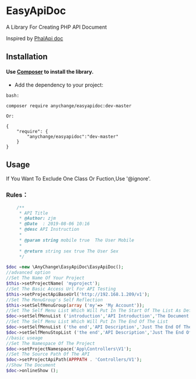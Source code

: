 # EasyApiDoc

A Library For Creating PHP API Document

Inspired by [PhalApi doc]( http://demo.phalapi.net/docs.php)

## Installation

#### Use [Composer](https://getcomposer.org/) to install the library.

- Add the dependency to your project:
```
bash:

composer require anychange/easyapidoc:dev-master

Or:

{
    "require": {
        "anychange/easyapidoc":"dev-master"
    }
}
```
## Usage
If You Want To Exclude One Class Or Fuction,Use '@ignore'.
### Rules：
```php
    /**
     * API Title
     * @Author: zjm
     * @Date  : 2019-08-06 10:16
     * @desc API Instruction
     *
     * @param string mobile true  The User Mobile
     *
     * @return string sex true The User Sex
     */
```
```php
$doc =new \AnyChange\EasyApiDoc\EasyApiDoc();
//advanced option
//Set The Name Of Your Project
$this->setProjectName( 'myproject');
//Set The Basic Access Url For API Testing 
$this->setProjectApiBaseUrl('http://192.168.1.209/v1');
//Set The MenuGroup's Self Reflection
$this->setSelfMenuGroup(array ('my'=> 'My Account'));
//Set The Self Menu List Which Will Put In The Start Of The List As Default
$doc->setSelfMenuList ('introduction','API Introduction','The Document Is For The Developer<br>The Document Is For The Developer\nThe Document Is For The Developer');
//Set The Self Menu List Which Will Put In The End Of The List
$doc->setSelfMenuList ('the end','API Description','Just The End Of The Document','code instruction',array(array('Error Code','Error Message'),array('404','Not Fount')),'stop');
$doc->setSelfMenuStopList ('the end','API Description','Just The End Of The Document','',array(),'stop');
//basic useage
//Set The Namespace Of The Project
$doc->setProjectNamespace('App\Controllers\V1');
//Set The Source Path Of The API
$doc->setProjectApiPath(APPPATH . 'Controllers/V1');
//Show The Document
$doc->onlineShow ();
```







